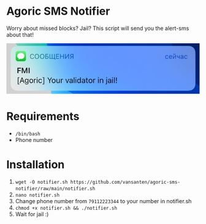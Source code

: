 # Agoric SMS Notifier
Worry about missed blocks? Jail? This script will send you the alert-sms about that!

![Preview](https://github.com/vansanten/agoric-sms-notifier/raw/main/agoric-sms-notifier.jpg)

# Requirements
 * `/bin/bash`
 * Phone number
 
# Installation
 1. ```wget -O notifier.sh https://github.com/vansanten/agoric-sms-notifier/raw/main/notifier.sh```
 2. ```nano notifier.sh```
 3. Change phone number from `79112223344` to your number in notifier.sh
 4. ```chmod +x notifier.sh && ./notifier.sh```
 5. Wait for jail :)
